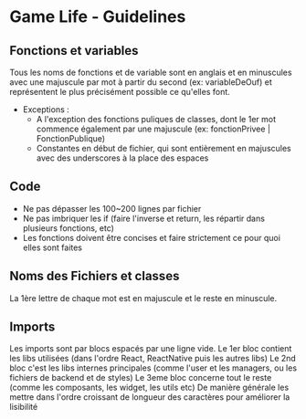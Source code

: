 # Game Life - Guidelines

## Fonctions et variables
Tous les noms de fonctions et de variable sont en anglais et en minuscules avec une majuscule par mot à partir du second (ex: variableDeOuf) et représentent le plus précisément possible ce qu'elles font.

* Exceptions :
    - A l'exception des fonctions puliques de classes, dont le 1er mot commence également par une majuscule (ex: fonctionPrivee | FonctionPublique)
    - Constantes en début de fichier, qui sont entièrement en majuscules avec des underscores à la place des espaces

## Code
* Ne pas dépasser les 100~200 lignes par fichier
* Ne pas imbriquer les if (faire l'inverse et return, les répartir dans plusieurs fonctions, etc)
* Les fonctions doivent être concises et faire strictement ce pour quoi elles sont faites

## Noms des Fichiers et classes
La 1ère lettre de chaque mot est en majuscule et le reste en minuscule.

## Imports
Les imports sont par blocs espacés par une ligne vide.
Le 1er bloc contient les libs utilisées (dans l'ordre React, ReactNative puis les autres libs)
Le 2nd bloc c'est les libs internes principales (comme l'user et les managers, ou les fichiers de backend et de styles)
Le 3eme bloc concerne tout le reste (comme les composants, les widget, les utils etc)
De manière générale les mettre dans l'ordre croissant de longueur des caractères pour améliorer la lisibilité